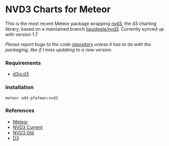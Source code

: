  NVD3 Charts for Meteor
============================

This is the most recent Meteor package wrapping [nvd3](http://nvd3.org), the d3 charting library,  based on a maintained branch [liquidpele/nvd3](http://liquidpele.github.io/nvd3/).  Currently synced up with version 1.7

*Please report bugs to the code [repository](http://liquidpele.github.io/nvd3/) unless it has to do with the packaging, like if I miss updating to a new version.*



### Requirements
* [d3js:d3](https://atmospherejs.com/d3js/d3)

### Installation

    meteor add pfafman:nvd3

### References

* [Meteor](http://docs.meteor.com/)
* [NVD3 Current](http://liquidpele.github.io/nvd3/)
* [NVD3 Old](http://nvd3.org/)
* [D3](http://d3js.org)
